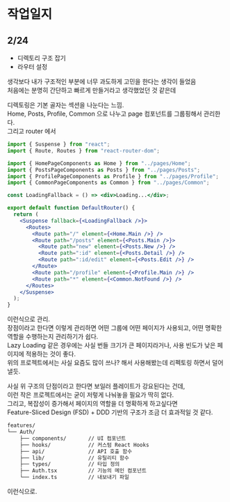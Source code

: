 # 작업일지

## 2/24
- 디렉토리 구조 잡기
- 라우터 설정

생각보다 내가 구조적인 부분에 너무 과도하게 고민을 한다는 생각이 들었음<br>
처음에는 분명히 간단하고 빠르게 만들거라고 생각했었던 것 같은데 <br>

디렉토링은 기본 골자는 섹션을 나눈다는 느낌. <br>
Home, Posts, Profile, Common 으로 나누고 page 컴포넌트를 그룹핑해서 관리한다. <br>
그리고 router 에서 <br>

```jsx
import { Suspense } from "react";
import { Route, Routes } from "react-router-dom";

import { HomePageComponents as Home } from "../pages/Home";
import { PostsPageComponents as Posts } from "../pages/Posts";
import { ProfilePageComponents as Profile } from "../pages/Profile";
import { CommonPageComponents as Common } from "../pages/Common";

const LoadingFallback = () => <div>Loading...</div>;

export default function DefaultRouter() {
  return (
    <Suspense fallback={<LoadingFallback />}>
      <Routes>
        <Route path="/" element={<Home.Main />} />
        <Route path="/posts" element={<Posts.Main />}>
          <Route path="new" element={<Posts.New />} />
          <Route path=":id" element={<Posts.Detail />} />
          <Route path=":id/edit" element={<Posts.Edit />} />
        </Route>
        <Route path="/profile" element={<Profile.Main />} />
        <Route path="*" element={<Common.NotFound />} />
      </Routes>
    </Suspense>
  );
}

```

이런식으로 관리. <br>
장점이라고 한다면 이렇게 관리하면 어떤 그룹에 어떤 페이지가 사용되고, 어떤 명확한 역할을 수행하는지 관리하기가 쉽다. <br>
Lazy Loading 같은 경우에는 사실 번들 크기가 큰 페이지라거나, 사용 빈도가 낮은 페이지에 적용하는 것이 좋다. <br>
위의 프로젝트에서는 사실 요즘도 많이 쓰나? 해서 사용해봤는데 리펙토링 하면서 덜어낼듯. <br>

사실 위 구조의 단점이라고 한다면 보일러 플레이트가 강요된다는 건데, <br>
이런 작은 프로젝트에서는 굳이 저렇게 나눠놓을 필요가 딱히 없다. <br>
그리고, 복잡성이 증가해서 페이지의 역할을 더 명확하게 하고싶다면 <br>
Feature-Sliced Design (FSD) + DDD 기반의 구조가 조금 더 효과적일 것 같다.

```markdown
features/
└── Auth/
    ├── components/       // UI 컴포넌트
    ├── hooks/            // 커스텀 React Hooks
    ├── api/              // API 호출 함수
    ├── lib/              // 유틸리티 함수
    ├── types/            // 타입 정의
    ├── Auth.tsx          // 기능의 메인 컴포넌트
    └── index.ts          // 내보내기 파일
```

이런식으로.